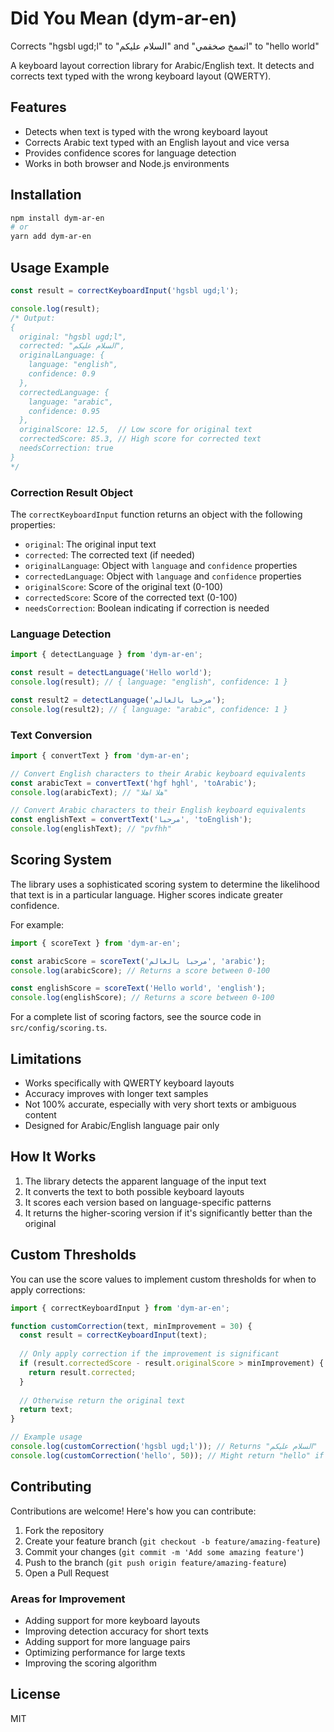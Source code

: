 # Did You Mean (dym-ar-en)

Corrects "hgsbl ugd;l" to "السلام عليكم" and "اثممخ صخقمي" to "hello world"

A keyboard layout correction library for Arabic/English text. It detects and corrects text typed with the wrong keyboard layout (QWERTY).

## Features

- Detects when text is typed with the wrong keyboard layout
- Corrects Arabic text typed with an English layout and vice versa
- Provides confidence scores for language detection
- Works in both browser and Node.js environments

## Installation

```bash
npm install dym-ar-en
# or
yarn add dym-ar-en
```

## Usage Example


```javascript
const result = correctKeyboardInput('hgsbl ugd;l');

console.log(result);
/* Output:
{
  original: "hgsbl ugd;l",
  corrected: "السلام عليكم",
  originalLanguage: { 
    language: "english", 
    confidence: 0.9 
  },
  correctedLanguage: { 
    language: "arabic", 
    confidence: 0.95 
  },
  originalScore: 12.5,  // Low score for original text
  correctedScore: 85.3, // High score for corrected text
  needsCorrection: true
}
*/
```

### Correction Result Object

The `correctKeyboardInput` function returns an object with the following properties:

- `original`: The original input text
- `corrected`: The corrected text (if needed)
- `originalLanguage`: Object with `language` and `confidence` properties
- `correctedLanguage`: Object with `language` and `confidence` properties
- `originalScore`: Score of the original text (0-100)
- `correctedScore`: Score of the corrected text (0-100)
- `needsCorrection`: Boolean indicating if correction is needed

### Language Detection

```javascript
import { detectLanguage } from 'dym-ar-en';

const result = detectLanguage('Hello world');
console.log(result); // { language: "english", confidence: 1 }

const result2 = detectLanguage('مرحبا بالعالم');
console.log(result2); // { language: "arabic", confidence: 1 }
```

### Text Conversion

```javascript
import { convertText } from 'dym-ar-en';

// Convert English characters to their Arabic keyboard equivalents
const arabicText = convertText('hgf hghl', 'toArabic');
console.log(arabicText); // "هلا اهلا"

// Convert Arabic characters to their English keyboard equivalents
const englishText = convertText('مرحبا', 'toEnglish');
console.log(englishText); // "pvfhh"
```

## Scoring System

The library uses a sophisticated scoring system to determine the likelihood that text is in a particular language. Higher scores indicate greater confidence.

For example:

```javascript
import { scoreText } from 'dym-ar-en';

const arabicScore = scoreText('مرحبا بالعالم', 'arabic');
console.log(arabicScore); // Returns a score between 0-100

const englishScore = scoreText('Hello world', 'english');
console.log(englishScore); // Returns a score between 0-100
```

For a complete list of scoring factors, see the source code in `src/config/scoring.ts`.

## Limitations

- Works specifically with QWERTY keyboard layouts
- Accuracy improves with longer text samples
- Not 100% accurate, especially with very short texts or ambiguous content
- Designed for Arabic/English language pair only

## How It Works

1. The library detects the apparent language of the input text
2. It converts the text to both possible keyboard layouts
3. It scores each version based on language-specific patterns
4. It returns the higher-scoring version if it's significantly better than the original

## Custom Thresholds

You can use the score values to implement custom thresholds for when to apply corrections:

```javascript
import { correctKeyboardInput } from 'dym-ar-en';

function customCorrection(text, minImprovement = 30) {
  const result = correctKeyboardInput(text);
  
  // Only apply correction if the improvement is significant
  if (result.correctedScore - result.originalScore > minImprovement) {
    return result.corrected;
  }
  
  // Otherwise return the original text
  return text;
}

// Example usage
console.log(customCorrection('hgsbl ugd;l')); // Returns "السلام عليكم"
console.log(customCorrection('hello', 50)); // Might return "hello" if improvement isn't significant
```

## Contributing

Contributions are welcome! Here's how you can contribute:

1. Fork the repository
2. Create your feature branch (`git checkout -b feature/amazing-feature`)
3. Commit your changes (`git commit -m 'Add some amazing feature'`)
4. Push to the branch (`git push origin feature/amazing-feature`)
5. Open a Pull Request

### Areas for Improvement

- Adding support for more keyboard layouts
- Improving detection accuracy for short texts
- Adding support for more language pairs
- Optimizing performance for large texts
- Improving the scoring algorithm

## License

MIT

